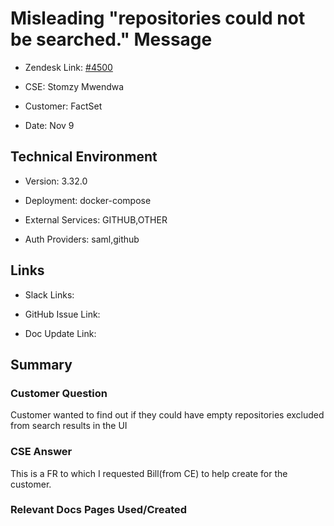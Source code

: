 

# Misleading "repositories could not be searched." Message <!-- Ticket Title  Hint: include keywords to make it searchable -->



- Zendesk Link: [#4500](https://sourcegraph.zendesk.com/agent/tickets/4500)

- CSE: Stomzy Mwendwa

- Customer: FactSet <!-- Redact if this contains personally identifying information -->

- Date: Nov 9


<!-- Data populated from integration, speak to Ben Gordon or Michael Bali if not working -->

<!-- During Internal team trial, fill missing data manually (we are waiting for all data to sync) -->



## Technical Environment

- Version: 3.32.0​

- Deployment: docker-compose

- External Services: GITHUB,OTHER

- Auth Providers: saml,github





## Links
<!-- Data for CSE manual entry -->
- Slack Links:

- GitHub Issue Link:

- Doc Update Link:



## Summary

### Customer Question

Customer wanted to find out if they could have empty repositories excluded from search results in the UI
### CSE Answer

This is a FR to which I requested Bill(from CE) to help create for the customer.

### Relevant Docs Pages Used/Created


<!-- Once complete, upload a copy to https://github.com/sourcegraph/support-tools-internal/tree/main/resolved-tickets as a .md file -->
<!-- Name the file 4500.md -->
